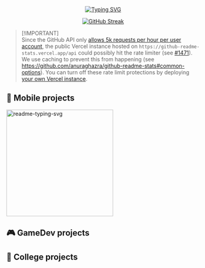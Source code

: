<p align="center">
    <a href="https://git.io/typing-svg"><img src="https://readme-typing-svg.demolab.com?font=Fira+Code&pause=1000&random=false&width=435&lines=Hello!!!" alt="Typing SVG" /></a>
</p>


<p align="center">
    <a href="https://git.io/streak-stats"><img src="https://streak-stats.demolab.com?user=EventGamer67&theme=transparent&hide_border=true" alt="GitHub Streak" /></a>
</p>

<!-- Social icons section -->
<!-- <p align="center">
    <a href="https://www.youtube.com/c/DevProTips"><img width="32px" alt="Telegram" title="Telegram" src="https://static.vecteezy.com/system/resources/previews/023/986/679/original/telegram-logo-telegram-logo-transparent-telegram-icon-transparent-free-free-png.png"/></a>
</p> -->

> [!IMPORTANT]\
> Since the GitHub API only [allows 5k requests per hour per user account](https://docs.github.com/en/graphql/overview/resource-limitations), the public Vercel instance hosted on `https://github-readme-stats.vercel.app/api` could possibly hit the rate limiter (see [#1471](https://github.com/anuraghazra/github-readme-stats/issues/1471)). We use caching to prevent this from happening (see https://github.com/anuraghazra/github-readme-stats#common-options). You can turn off these rate limit protections by deploying [your own Vercel instance](#disable-rate-limit-protections).



<h2>📱 Mobile projects</h2>

<p align="left">
      <a href="https://github.com/EventGamer67/Flutter-Learning"><img width="278" src="https://denvercoder1-github-readme-stats.vercel.app/api/pin/?username=EventGamer67&repo=Flutter-Learning&theme=prussian&hide_border=true&show_icons=true" alt="readme-typing-svg"></a>
</p>

<h2>🎮 GameDev projects</h2>

<h2>📖 College projects</h2>

<!-- [![Top Langs](https://github-readme-stats.vercel.app/api/top-langs/?username=EventGamer67&layout=compact&theme=prussian&hide=html,cmake,c-plus-plus&hide_border=true)](https://github.com/anuraghazra/github-readme-stats) -->